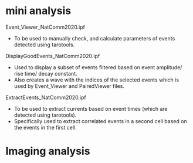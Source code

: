 # mini analysis

Event_Viewer_NatComm2020.ipf 
- To be used to manually check, and calculate parameters of events detected using tarotools.

DisplayGoodEvents_NatComm2020.ipf
- Used to display a subset of events filtered based on event amplitude/ rise time/ decay constant.
- Also creates a wave with the indices of the selected events which is used by Event_Viewer and PairedViewer files.

ExtractEvents_NatComm2020.ipf
- To be used to extract currents based on event times (which are detected using tarotools).
- Specifically used to extract correlated events in a second cell based on the events in the first cell.

# Imaging analysis


